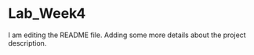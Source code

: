 # Lab_Week4
I am editing the README file. Adding some more details about the project description. 


